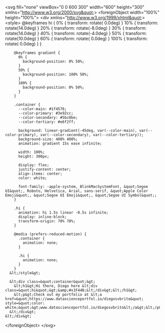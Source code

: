 &lt;svg fill=&quot;none&quot; viewBox=&quot;0 0 600 300&quot; width=&quot;600&quot; height=&quot;300&quot; xmlns=&quot;http://www.w3.org/2000/svg&quot;&gt;
  &lt;foreignObject width=&quot;100%&quot; height=&quot;100%&quot;&gt;
    &lt;div xmlns=&quot;http://www.w3.org/1999/xhtml&quot;&gt;
      &lt;style&gt;
        @keyframes hi  {
            0% { transform: rotate( 0.0deg) }
           10% { transform: rotate(14.0deg) }
           20% { transform: rotate(-8.0deg) }
           30% { transform: rotate(14.0deg) }
           40% { transform: rotate(-4.0deg) }
           50% { transform: rotate(10.0deg) }
           60% { transform: rotate( 0.0deg) }
          100% { transform: rotate( 0.0deg) }
        }

        @keyframes gradient {
          0% {
            background-position: 0% 50%;
          }
          50% {
            background-position: 100% 50%;
          }
          100% {
            background-position: 0% 50%;
          }
        }

        .container {
          --color-main: #1f4576;
          --color-primary: #3e92cc;
          --color-secondary: #5bc0be;
          --color-tertiary: #e6f2ff;

          background: linear-gradient(-45deg, var(--color-main), var(--color-primary), var(--color-secondary), var(--color-tertiary));
          background-size: 400% 400%;
          animation: gradient 15s ease infinite;

          width: 100%;
          height: 300px;

          display: flex;
          justify-content: center;
          align-items: center;
          color: white;

          font-family: -apple-system, BlinkMacSystemFont, &quot;Segoe UI&quot;, Roboto, Helvetica, Arial, sans-serif, &quot;Apple Color Emoji&quot;, &quot;Segoe UI Emoji&quot;, &quot;Segoe UI Symbol&quot;;
        }

        .hi {
          animation: hi 1.5s linear -0.5s infinite;
          display: inline-block;
          transform-origin: 70% 70%;
        }

        @media (prefers-reduced-motion) {
          .container {
            animation: none;
          }

          .hi {
            animation: none;
          }
        }
      &lt;/style&gt;

      &lt;div class=&quot;container&quot;&gt;
        &lt;h1&gt;Hi there, Diego here &lt;div class=&quot;hi&quot;&gt;&amp;#x1F44B;&lt;/div&gt;&lt;/h1&gt;
        &lt;p&gt;Check out my portfolio at &lt;a href=&quot;https://www.datascienceportfol.io/diegosvbrito&quot; style=&quot;color: white;&quot;&gt;www.datascienceportfol.io/diegosvbrito&lt;/a&gt;&lt;/p&gt;
      &lt;/div&gt;
    &lt;/div&gt;
  &lt;/foreignObject&gt;
&lt;/svg&gt;
